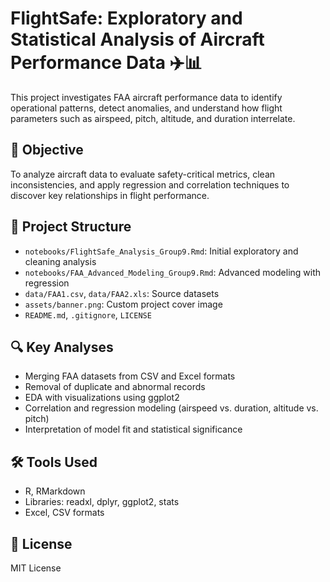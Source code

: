 # FlightSafe: Exploratory and Statistical Analysis of Aircraft Performance Data ✈️📊

This project investigates FAA aircraft performance data to identify operational patterns, detect anomalies, and understand how flight parameters such as airspeed, pitch, altitude, and duration interrelate.

## 📌 Objective

To analyze aircraft data to evaluate safety-critical metrics, clean inconsistencies, and apply regression and correlation techniques to discover key relationships in flight performance.

## 📁 Project Structure

- `notebooks/FlightSafe_Analysis_Group9.Rmd`: Initial exploratory and cleaning analysis
- `notebooks/FAA_Advanced_Modeling_Group9.Rmd`: Advanced modeling with regression
- `data/FAA1.csv`, `data/FAA2.xls`: Source datasets
- `assets/banner.png`: Custom project cover image
- `README.md`, `.gitignore`, `LICENSE`

## 🔍 Key Analyses

- Merging FAA datasets from CSV and Excel formats
- Removal of duplicate and abnormal records
- EDA with visualizations using ggplot2
- Correlation and regression modeling (airspeed vs. duration, altitude vs. pitch)
- Interpretation of model fit and statistical significance

## 🛠 Tools Used

- R, RMarkdown
- Libraries: readxl, dplyr, ggplot2, stats
- Excel, CSV formats

## 📄 License

MIT License
